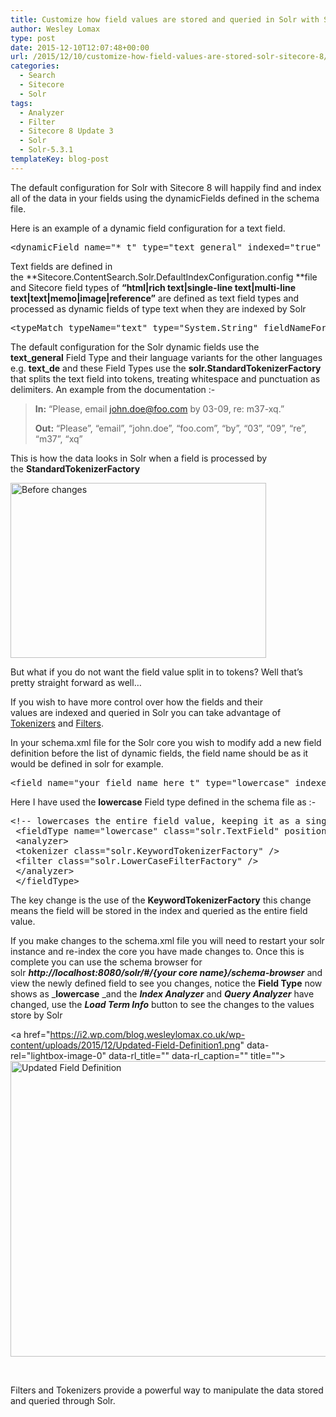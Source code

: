 ```yaml
---
title: Customize how field values are stored and queried in Solr with Sitecore 8
author: Wesley Lomax
type: post
date: 2015-12-10T12:07:48+00:00
url: /2015/12/10/customize-how-field-values-are-stored-solr-sitecore-8/
categories:
  - Search
  - Sitecore
  - Solr
tags:
  - Analyzer
  - Filter
  - Sitecore 8 Update 3
  - Solr
  - Solr-5.3.1
templateKey: blog-post
---
```

The default configuration for Solr with Sitecore 8 will happily find and index all of the data in your fields using the dynamicFields defined in the schema file.

Here is an example of a dynamic field configuration for a text field.

<pre class="brush: xml; title: ; notranslate" title="">&lt;dynamicField name="*_t" type="text_general" indexed="true" stored="true" /&gt;</pre>

Text fields are defined in the **Sitecore.ContentSearch.Solr.DefaultIndexConfiguration.config **file and Sitecore field types of **&#8220;html|rich text|single-line text|multi-line text|text|memo|image|reference&#8221;** are defined as text field types and processed as dynamic fields of type text when they are indexed by Solr

<pre class="brush: xml; title: ; notranslate" title="">&lt;typeMatch typeName="text" type="System.String" fieldNameFormat="{0}_t" cultureFormat="_{1}" settingType="Sitecore.ContentSearch.SolrProvider.SolrSearchFieldConfiguration, Sitecore.ContentSearch.SolrProvider" /&gt;</pre>

The default configuration for the Solr dynamic fields use the **text_general** Field Type and their language variants for the other languages e.g. **text_de** and these Field Types use the **solr.StandardTokenizerFactory** that splits the text field into tokens, treating whitespace and punctuation as delimiters. An example from the documentation :-

> **In:** &#8220;Please, email john.doe@foo.com by 03-09, re: m37-xq.&#8221;
> 
> **Out:** &#8220;Please&#8221;, &#8220;email&#8221;, &#8220;john.doe&#8221;, &#8220;foo.com&#8221;, &#8220;by&#8221;, &#8220;03&#8221;, &#8220;09&#8221;, &#8220;re&#8221;, &#8220;m37&#8221;, &#8220;xq&#8221;

This is how the data looks in Solr when a field is processed by the **StandardTokenizerFactory**

<img class="alignnone size-full wp-image-128" src="https://i1.wp.com/blog.wesleylomax.co.uk/wp-content/uploads/2015/11/Before-changes.png?resize=409%2C280" alt="Before changes" width="409" height="280" srcset="https://i1.wp.com/blog.wesleylomax.co.uk/wp-content/uploads/2015/11/Before-changes.png?w=409 409w, https://i1.wp.com/blog.wesleylomax.co.uk/wp-content/uploads/2015/11/Before-changes.png?resize=300%2C205 300w" sizes="(max-width: 409px) 100vw, 409px" data-recalc-dims="1" />

But what if you do not want the field value split in to tokens? Well that&#8217;s pretty straight forward as well&#8230;

If you wish to have more control over how the fields and their values are indexed and queried in Solr you can take advantage of <a href="https://cwiki.apache.org/confluence/display/solr/Tokenizers" target="_blank">Tokenizers</a> and <a href="https://cwiki.apache.org/confluence/display/solr/About+Filters" target="_blank">Filters</a>.

In your schema.xml file for the Solr core you wish to modify add a new field definition before the list of dynamic fields, the field name should be as it would be defined in solr for example.

<pre class="brush: xml; title: ; notranslate" title="">&lt;field name="your_field_name_here_t" type="lowercase" indexed="true" stored="true" /&gt;</pre>

Here I have used the **lowercase** Field type defined in the schema file as :-

<pre class="brush: xml; title: ; notranslate" title="">&lt;!-- lowercases the entire field value, keeping it as a single token. --&gt;
 &lt;fieldType name="lowercase" class="solr.TextField" positionIncrementGap="100"&gt;
 &lt;analyzer&gt;
 &lt;tokenizer class="solr.KeywordTokenizerFactory" /&gt;
 &lt;filter class="solr.LowerCaseFilterFactory" /&gt;
 &lt;/analyzer&gt;
 &lt;/fieldType&gt;
</pre>

The key change is the use of the **KeywordTokenizerFactory** this change means the field will be stored in the index and queried as the entire field value.

If you make changes to the schema.xml file you will need to restart your solr instance and re-index the core you have made changes to. Once this is complete you can use the schema browser for solr **_http://localhost:8080/solr/#/{your core name}/schema-browser_** and view the newly defined field to see you changes, notice the **Field Type** now shows as _**lowercase** _and the **_Index Analyzer_** and **_Query Analyzer_** have changed, use the **_Load Term Info_** button to see the changes to the values store by Solr

<a href="https://i2.wp.com/blog.wesleylomax.co.uk/wp-content/uploads/2015/12/Updated-Field-Definition1.png" data-rel="lightbox-image-0" data-rl\_title="" data-rl\_caption="" title=""><img class="alignnone size-full wp-image-179" src="https://i2.wp.com/blog.wesleylomax.co.uk/wp-content/uploads/2015/12/Updated-Field-Definition1.png?resize=640%2C473" alt="Updated Field Definition" width="640" height="473" srcset="https://i2.wp.com/blog.wesleylomax.co.uk/wp-content/uploads/2015/12/Updated-Field-Definition1.png?w=971 971w, https://i2.wp.com/blog.wesleylomax.co.uk/wp-content/uploads/2015/12/Updated-Field-Definition1.png?resize=300%2C222 300w" sizes="(max-width: 640px) 100vw, 640px" data-recalc-dims="1" /></a>

&nbsp;

Filters and Tokenizers provide a powerful way to manipulate the data stored and queried through Solr.
